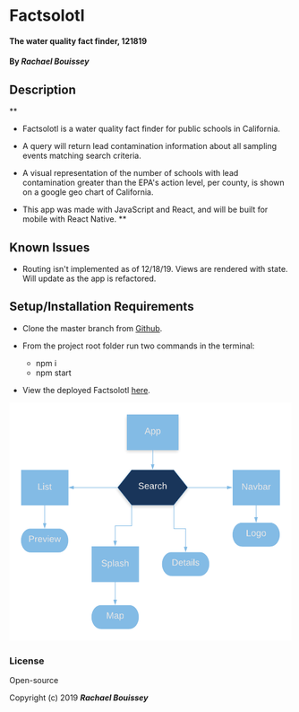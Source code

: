 
# Factsolotl 

#### The water quality fact finder, 121819

#### By _**Rachael Bouissey**_

## Description

** 
- Factsolotl is a water quality fact finder for public schools in California. 

- A query will return lead contamination information about all sampling events matching search criteria. 

- A visual representation of the number of schools with lead contamination greater than the EPA's action level, per county, is shown on a google geo chart of California. 

- This app was made with JavaScript and React, and will be built for mobile with React Native. **


## Known Issues

* Routing isn't implemented as of 12/18/19. Views are rendered with state. Will update as the app is refactored.


## Setup/Installation Requirements

* Clone the master branch from [Github](https://github.com/rbouissey/Factsolotl).


* From the project root folder run two commands in the terminal:
  - npm i
  - npm start

* View the deployed Factsolotl [here](https://rbouissey.github.io/Factsolotl/).

![Factsolotl](FactsolotlFlow.png)

### License

Open-source

Copyright (c) 2019 **_Rachael Bouissey_**